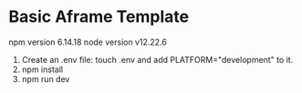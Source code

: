 # Basic Aframe Template

npm version 6.14.18
node version v12.22.6

1. Create an .env file: touch .env and add PLATFORM="development" to it.
2. npm install
3. npm run dev